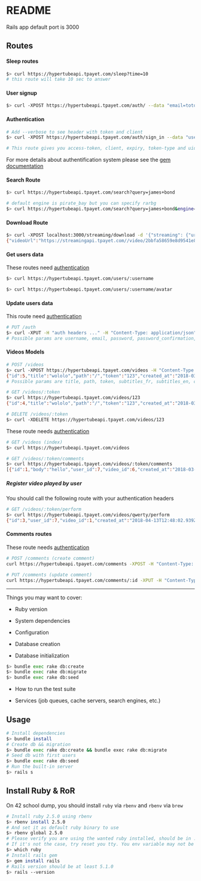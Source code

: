 

# README

Rails app default port is 3000

## Routes

#### Sleep routes
```bash
$> curl https://hypertubeapi.tpayet.com/sleep?time=10
# this route will take 10 sec to answer
```

#### User signup
```bash
$> curl -XPOST https://hypertubeapi.tpayet.com/auth/ --data "email=totolapaille@gmail.com&username=totolapaille&password=QWErty123&password_confirmation=QWErty123&firstname=Thomas&lastname=Payet"
```

#### Authentication
```bash
# Add --verbose to see header with token and client
$> curl -XPOST https://hypertubeapi.tpayet.com/auth/sign_in --data "username=tpayet&password=QWErty123"

# This route gives you access-token, client, expiry, token-type and uid you must set in you header for later request
```

For more details about authentification system please see the [gem documentation](https://github.com/lynndylanhurley/devise_token_auth#usage-tldr)

#### Search Route
```bash
$> curl https://hypertubeapi.tpayet.com/search?query=james+bond

# default engine is pirate_bay but you can specify rarbg
$> curl https://hypertubeapi.tpayet.com/search?query=james+bond&engine=rarbg
```

#### Download Route
```bash
$> curl -XPOST localhost:3000/streaming/download -d '{"streaming": {"url": "http://www.torrent9.red/get_torrent/interstellar-french-dvdrip-2014.torrent"}}' -H "Content-Type: application/json"
{"videoUrl":"https://streamingapi.tpayet.com//video/2bbfa58659e8d9541e803a4b803d2352b8bc4ecb","subtitles":{"fr":"https://streamingapi.tpayet.com//subtitles/Interstellar.2014.720p.BluRay.x264.DTS-WiKi.fr.vtt","en":"https://streamingapi.tpayet.com//subtitles/Interstellar.2014.720p.BluRay.x264-DAA.vtt"}}
```

#### Get users data
These routes need [authentication](https://github.com/tpayet/Hypertube/tree/master/backend_api#authentication)
```bash
$> curl https://hypertubeapi.tpayet.com/users/:username

$> curl https://hypertubeapi.tpayet.com/users/:username/avatar
```

#### Update users data
This route need [authentication](https://github.com/tpayet/Hypertube/tree/master/backend_api#authentication)
```bash
# PUT /auth
$> curl -XPUT -H "auth headers ..." -H "Content-Type: application/json" -d '{ "email":... }' "http://192.168.99.100:3000/auth"
# Possible params are username, email, password, password_confirmation, current_password, firstname, lastname
```

#### Videos Models
```bash
# POST /videos
$> curl -XPOST https://hypertubeapi.tpayet.com/videos -H "Content-Type: application/json" -d '{"video": {"token":"123", "path":"/", "title":"wololo", "subtitles_fr":"path", "subtitles_en":"path"}}'
{"id":5,"title":"wololo","path":"/","token":"123","created_at":"2018-03-02T14:16:25.391Z","updated_at":"2018-03-02T14:16:25.391Z"}
# Possible params are title, path, token, subtitles_fr, subtitles_en, content_rating, runtime, description, rating, poster, director, metascore, writer

# GET /videos/:token
$> curl https://hypertubeapi.tpayet.com/videos/123
{"id":4,"title":"wololo","path":"/","token":"123","created_at":"2018-03-02T13:45:43.779Z","updated_at":"2018-03-02T13:45:43.779Z"}

# DELETE /videos/:token
$> curl -XDELETE https://hypertubeapi.tpayet.com/videos/123
```
These route needs [authentication](https://github.com/tpayet/Hypertube/tree/master/backend_api#authentication)
```bash
# GET /videos (index)
$> curl https://hypertubeapi.tpayet.com/videos

# GET /videos/:token/comments
$> curl https://hypertubeapi.tpayet.com/videos/:token/comments
[{"id":1,"body":"hello","user_id":7,"video_id":6,"created_at":"2018-03-10T18:27:33.853Z","updated_at":"2018-03-10T18:27:33.853Z"}]
```

##### Register video played by user

You should call the following route with your authentication headers
```bash
# GET /videos/:token/perform
$> curl https://hypertubeapi.tpayet.com/videos/qwerty/perform
{"id":3,"user_id":7,"video_id":1,"created_at":"2018-04-13T12:48:02.939Z","updated_at":"2018-04-13T12:48:02.939Z"}
```
#### Comments routes

These route needs [authentication](https://github.com/tpayet/Hypertube/tree/master/backend_api#authentication)
```bash
# POST /comments (create comment)
curl https://hypertubeapi.tpayet.com/comments -XPOST -H "Content-Type: application/json" -d '{"comment": {"body": "prout", "user_id": 7, "video_id": 6}}'

# PUT /comments (update comment)
curl https://hypertubeapi.tpayet.com/comments/:id -XPUT -H "Content-Type: application/json" -d '{"comment": {"body": "wsh", "user_id": 7, "video_id": 6}}'
```

----


Things you may want to cover:

* Ruby version

* System dependencies

* Configuration

* Database creation

* Database initialization
```bash
$> bundle exec rake db:create
$> bundle exec rake db:migrate
$> bundle exec rake db:seed
```
* How to run the test suite

* Services (job queues, cache servers, search engines, etc.)

## Usage
```bash
# Install dependencies
$> bundle install
# Create db && migration
$> bundle exec rake db:create && bundle exec rake db:migrate
# Seed db with first users
$> bundle exec rake db:seed
# Run the built-in server
$> rails s
```

## Install Ruby & RoR
On 42 school dump, you should install `ruby` via `rbenv` and `rbenv` via `brew`

```bash
# Install ruby 2.5.0 using rbenv
$> rbenv install 2.5.0
# And set it as default ruby binary to use
$> rbenv global 2.5.0
# Please verify you are using the wanted ruby installed, should be in .rbenv dir.
# If it's not the case, try reset you tty. You env variable may not be up to date.
$> which ruby
# Install rails gem
$> gem install rails
# Rails version should be at least 5.1.0
$> rails --version
```
